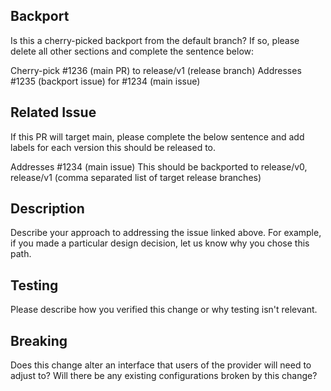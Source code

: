 ## Backport

Is this a cherry-picked backport from the default branch?
If so, please delete all other sections and complete the sentence below:

Cherry-pick #1236 (main PR) to release/v1 (release branch)
Addresses #1235 (backport issue) for #1234 (main issue)


## Related Issue

If this PR will target main,
please complete the below sentence and add labels for each version this should be released to.

Addresses #1234 (main issue)
This should be backported to release/v0, release/v1 (comma separated list of target release branches)

## Description

Describe your approach to addressing the issue linked above.
For example, if you made a particular design decision, let us know why you chose this path.

## Testing

Please describe how you verified this change or why testing isn't relevant.

## Breaking

Does this change alter an interface that users of the provider will need to adjust to?
Will there be any existing configurations broken by this change?
